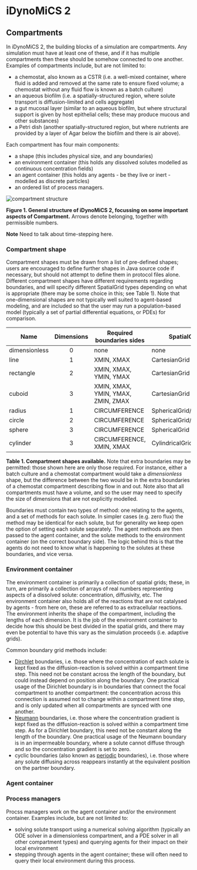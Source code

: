 # iDynoMiCS 2

## Compartments
In iDynoMiCS 2, the building blocks of a simulation are compartments. Any simulation must have at least one of these, and if it has multiple compartments then these should be somehow connected to one another. Examples of compartments include, but are not limited to:
- a chemostat, also known as a CSTR (i.e. a well-mixed container, where fluid is added and removed at the same rate to ensure fixed volume; a chemostat without any fluid flow is known as a batch culture)
- an aqueous biofilm (i.e. a spatially-structured region, where solute transport is diffusion-limited and cells aggregate)
- a gut mucosal layer (similar to an aqueous biofilm, but where structural support is given by host epithelial cells; these may produce mucous and other substances)
- a Petri dish (another spatially-structured region, but where nutrients are provided by a layer of Agar below the biofilm and there is air above).

Each compartment has four main components:
- a shape (this includes physical size, and any boundaries)
- an environment container (this holds any dissolved solutes modelled as continuous concentration fields)
- an agent container (this holds any agents - be they live or inert - modelled as discrete particles)
- an ordered list of process managers.

![compartment structure](https://github.com/roughhawkbit/iDynoMiCS-2/blob/master/ReadMeFigs/Slide1.png)

**Figure 1. General structure of iDynoMiCS 2, focussing on some important aspects of Compartment.** Arrows denote belonging, together with permissible numbers.

**Note** Need to talk about time-stepping here.

### Compartment shape
Compartment shapes must be drawn from a list of pre-defined shapes; users are encouraged to define further shapes in Java source code if necessary, but should not attempt to define them in protocol files alone. Different compartment shapes have different requirements regarding boundaries, and will specify different SpatialGrid types depending on what is appropriate (there may be some choice in this; see Table 1). Note that one-dimensional shapes are not typically well suited to agent-based modeling, and are included so that the user may run a population-based model (typically a set of partial differential equations, or PDEs) for comparison.

| Name          | Dimensions   | Required boundaries sides          | SpatialGrid type              |
| ------------- |:------------:| ---------------------------------- | ----------------------------- |
| dimensionless | 0            | none                               | none                          |
| line          | 1            | XMIN, XMAX                         | CartesianGrid                 |
| rectangle     | 2            | XMIN, XMAX, YMIN, YMAX             | CartesianGrid                 |
| cuboid        | 3            | XMIN, XMAX, YMIN, YMAX, ZMIN, ZMAX | CartesianGrid                 |
| radius        | 1            | CIRCUMFERENCE                      | SphericalGrid/CylindricalGrid |
| circle        | 2            | CIRCUMFERENCE                      | SphericalGrid/CylindricalGrid |
| sphere        | 3            | CIRCUMFERENCE                      | SphericalGrid                 |
| cylinder      | 3            | CIRCUMFERENCE, XMIN, XMAX          | CylindricalGrid               |

**Table 1. Compartment shapes available.** Note that extra boundaries may be permitted: those shown here are only those required. For instance, either a batch culture and a chemostat compartment would take a *dimensionless* shape, but the difference between the two would be in the extra boundaries of a chemostat compartment describing flow in and out. Note also that all compartments must have a volume, and so the user may need to specify the size of dimensions that are not explicitly modelled.

Boundaries must contain two types of method: one relating to the agents, and a set of methods for each solute. In simpler cases (e.g. zero flux) the method may be identical for each solute, but for generality we keep open the option of setting each solute separately. The agent methods are then passed to the agent container, and the solute methods to the environment container (on the correct boundary side). The logic behind this is that the agents do not need to know what is happening to the solutes at these boundaries, and vice versa.

### Environment container
The environment container is primarily a collection of spatial grids; these, in turn, are primarily a collection of arrays of real numbers representing aspects of a dissolved solute: concentration, diffusivity, etc. The environment container also holds all of the reactions that are not catalysed by agents - from here on, these are referred to as extracellular reactions. The environment inherits the shape of the compartment, including the lengths of each dimension. It is the job of the environment container to decide how this should be best divided in the spatial grids, and there may even be potential to have this vary as the simulation proceeds (i.e. adaptive grids).

Common boundary grid methods include:
- [Dirchlet](https://en.wikipedia.org/wiki/Dirichlet_boundary_condition) boundaries, i.e. those where the concentration of each solute is kept fixed as the diffusion-reaction is solved within a compartment time step. This need not be constant across the length of the boundary, but could instead depend on position along the boundary. One practical usage of the Dirichlet boundary is in boundaries that connect the focal compartment to another compartment: the concentration across this connection is assumed not to change within a compartment time step, and is only updated when all compartments are synced with one another.
- [Neumann](https://en.wikipedia.org/wiki/Neumann_boundary_condition) boundaries, i.e. those where the concentration gradient is kept fixed as the diffusion-reaction is solved within a compartment time step. As for a Dirichlet boundary, this need not be constant along the length of the boundary. One practical usage of the Neumann boundary is in an impermeable boundary, where a solute cannot diffuse through and so the concentration gradient is set to zero.
- cyclic boundaries (also known as [periodic](https://en.wikipedia.org/wiki/Periodic_boundary_conditions) boundaries), i.e. those where any solute diffusing across reappears instantly at the equivalent position on the partner boundary.

### Agent container


### Process managers
Procss managers work on the agent container and/or the environment container. Examples include, but are not limited to:
- solving solute transport using a numerical solving algorithm (typically an ODE solver in a dimensionless compartment, and a PDE solver in all other compartment types) and querying agents for their impact on their local environment
- stepping through agents in the agent container; these will often need to query their local environment during this process.
